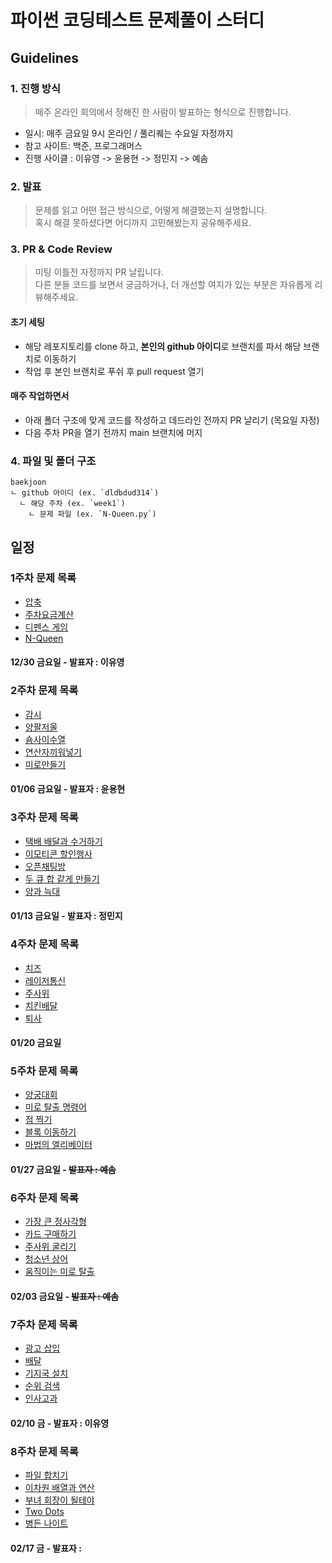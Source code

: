 # 파이썬 코딩테스트 문제풀이 스터디

## Guidelines

### 1. 진행 방식

> 매주 온라인 회의에서 정해진 한 사람이 발표하는 형식으로 진행합니다.

- 일시: 매주 금요일 9시 온라인 / 풀리퀘는 수요일 자정까지
- 참고 사이트: 백준, 프로그래머스
- 진행 사이클 : 이유영 -> 윤용현 -> 정민지 -> 예솜

### 2. 발표

> 문제를 읽고 어떤 접근 방식으로, 어떻게 해결했는지 설명합니다.<br>혹시 해결 못하셨다면 어디까지 고민해봤는지 공유해주세요.<br>

### 3. PR & Code Review

> 미팅 이틀전 자정까지 PR 날립니다.<br>
> 다른 분들 코드를 보면서 궁금하거나, 더 개선할 여지가 있는 부분은 자유롭게 리뷰해주세요.<br>

#### 초기 세팅

- 해당 레포지토리를 clone 하고, **본인의 github 아이디**로 브랜치를 파서 해당 브랜치로 이동하기
- 작업 후 본인 브랜치로 푸쉬 후 pull request 열기

#### 매주 작업하면서

- 아래 폴더 구조에 맞게 코드를 작성하고 데드라인 전까지 PR 날리기 (목요일 자정)
- 다음 주차 PR을 열기 전까지 main 브랜치에 머지

### 4. 파일 및 폴더 구조

````
baekjoon
ㄴ github 아이디 (ex. `dldbdud314`)
  ㄴ 해당 주차 (ex. `week1`)
    ㄴ 문제 파일 (ex. `N-Queen.py`)
````

## 일정

### 1주차 문제 목록

- [압축](https://school.programmers.co.kr/learn/courses/30/lessons/17684)
- [주차요금계산](https://school.programmers.co.kr/learn/courses/30/lessons/92341)
- [디펜스 게임](https://school.programmers.co.kr/learn/courses/30/lessons/142085)
- [N-Queen](https://school.programmers.co.kr/learn/courses/30/lessons/12952)

#### 12/30 금요일 - 발표자 : 이유영

### 2주차 문제 목록

- [감시](https://www.acmicpc.net/problem/15683)
- [양팔저울](https://www.acmicpc.net/problem/2629)
- [숌사이수열](https://www.acmicpc.net/problem/1469)
- [연산자끼워넣기](https://www.acmicpc.net/problem/14888)
- [미로만들기](https://www.acmicpc.net/problem/1347)

#### 01/06 금요일 - 발표자 : 윤용현

### 3주차 문제 목록

- [택배 배달과 수거하기](https://school.programmers.co.kr/learn/courses/30/lessons/150369)
- [이모티콘 할인행사](https://school.programmers.co.kr/learn/courses/30/lessons/150368)
- [오픈채팅방](https://school.programmers.co.kr/learn/courses/30/lessons/42888)
- [두 큐 합 같게 만들기](https://school.programmers.co.kr/learn/courses/30/lessons/118667)
- [양과 늑대](https://school.programmers.co.kr/learn/courses/30/lessons/92343)

#### 01/13 금요일 - 발표자 : 정민지

### 4주차 문제 목록

- [치즈](https://www.acmicpc.net/problem/2638)
- [레이저통신](https://www.acmicpc.net/problem/6087)
- [주사위](https://www.acmicpc.net/problem/1041)
- [치킨배달](https://www.acmicpc.net/problem/15686)
- [퇴사](https://www.acmicpc.net/problem/14501)

#### 01/20 금요일

### 5주차 문제 목록

- [양궁대회](https://school.programmers.co.kr/learn/courses/30/lessons/92342)
- [미로 탈출 명령어](https://school.programmers.co.kr/learn/courses/30/lessons/150365)
- [점 찍기](https://school.programmers.co.kr/learn/courses/30/lessons/140107)
- [블록 이동하기](https://school.programmers.co.kr/learn/courses/30/lessons/60063)
- [마법의 엘리베이터](https://school.programmers.co.kr/learn/courses/30/lessons/148653)

#### 01/27 금요일 - ~~발표자 : 예솜~~

### 6주차 문제 목록

- [가장 큰 정사각형](https://www.acmicpc.net/problem/1915)
- [카드 구매하기](https://www.acmicpc.net/problem/11052)
- [주사위 굴리기](https://www.acmicpc.net/problem/14499)
- [청소년 상어](https://www.acmicpc.net/problem/19236)
- [움직이는 미로 탈출](https://www.acmicpc.net/problem/16954)

#### 02/03 금요일 - ~~발표자 : 예솜~~

### 7주차 문제 목록

- [광고 삽입](https://school.programmers.co.kr/learn/courses/30/lessons/72414)
- [배달](https://school.programmers.co.kr/learn/courses/30/lessons/12978)
- [기지국 설치](https://school.programmers.co.kr/learn/courses/30/lessons/12979)
- [순위 검색](https://school.programmers.co.kr/learn/courses/30/lessons/72412)
- [인사고과](https://school.programmers.co.kr/learn/courses/30/lessons/152995)

#### 02/10 금 - 발표자 : 이유영 

### 8주차 문제 목록

- [파일 합치기](https://www.acmicpc.net/problem/11066)
- [이차원 배열과 연산](https://www.acmicpc.net/problem/17140)
- [부녀 회장이 될테야](https://www.acmicpc.net/problem/2775)
- [Two Dots](https://www.acmicpc.net/problem/16929)
- [병든 나이트](https://www.acmicpc.net/problem/1783)

#### 02/17 금 - 발표자 : 
